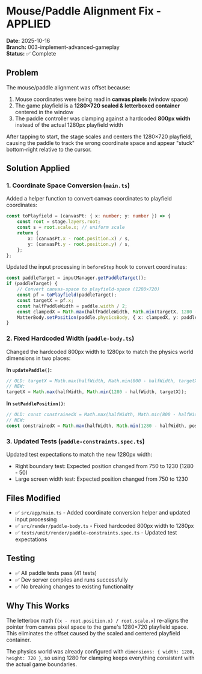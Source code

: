# Mouse/Paddle Alignment Fix - APPLIED

**Date:** 2025-10-16  
**Branch:** 003-implement-advanced-gameplay  
**Status:** ✅ Complete

## Problem
The mouse/paddle alignment was offset because:
1. Mouse coordinates were being read in **canvas pixels** (window space)
2. The game playfield is a **1280×720 scaled & letterboxed container** centered in the window
3. The paddle controller was clamping against a hardcoded **800px width** instead of the actual 1280px playfield width

After tapping to start, the stage scales and centers the 1280×720 playfield, causing the paddle to track the wrong coordinate space and appear "stuck" bottom-right relative to the cursor.

## Solution Applied

### 1. Coordinate Space Conversion (`main.ts`)
Added a helper function to convert canvas coordinates to playfield coordinates:

```typescript
const toPlayfield = (canvasPt: { x: number; y: number }) => {
    const root = stage.layers.root;
    const s = root.scale.x; // uniform scale
    return {
        x: (canvasPt.x - root.position.x) / s,
        y: (canvasPt.y - root.position.y) / s,
    };
};
```

Updated the input processing in `beforeStep` hook to convert coordinates:

```typescript
const paddleTarget = inputManager.getPaddleTarget();
if (paddleTarget) {
    // Convert canvas-space to playfield-space (1280×720)
    const pf = toPlayfield(paddleTarget);
    const targetX = pf.x;
    const halfPaddleWidth = paddle.width / 2;
    const clampedX = Math.max(halfPaddleWidth, Math.min(targetX, 1280 - halfPaddleWidth));
    MatterBody.setPosition(paddle.physicsBody, { x: clampedX, y: paddle.physicsBody.position.y });
}
```

### 2. Fixed Hardcoded Width (`paddle-body.ts`)
Changed the hardcoded 800px width to 1280px to match the physics world dimensions in two places:

**In `updatePaddle()`:**
```typescript
// OLD: targetX = Math.max(halfWidth, Math.min(800 - halfWidth, targetX));
// NEW:
targetX = Math.max(halfWidth, Math.min(1280 - halfWidth, targetX));
```

**In `setPaddlePosition()`:**
```typescript
// OLD: const constrainedX = Math.max(halfWidth, Math.min(800 - halfWidth, position.x));
// NEW:
const constrainedX = Math.max(halfWidth, Math.min(1280 - halfWidth, position.x));
```

### 3. Updated Tests (`paddle-constraints.spec.ts`)
Updated test expectations to match the new 1280px width:

- Right boundary test: Expected position changed from 750 to 1230 (1280 - 50)
- Large screen width test: Expected position changed from 750 to 1230

## Files Modified
- ✅ `src/app/main.ts` - Added coordinate conversion helper and updated input processing
- ✅ `src/render/paddle-body.ts` - Fixed hardcoded 800px width to 1280px
- ✅ `tests/unit/render/paddle-constraints.spec.ts` - Updated test expectations

## Testing
- ✅ All paddle tests pass (41 tests)
- ✅ Dev server compiles and runs successfully
- ✅ No breaking changes to existing functionality

## Why This Works
The letterbox math (`(x - root.position.x) / root.scale.x`) re-aligns the pointer from canvas pixel space to the game's 1280×720 playfield space. This eliminates the offset caused by the scaled and centered playfield container.

The physics world was already configured with `dimensions: { width: 1280, height: 720 }`, so using 1280 for clamping keeps everything consistent with the actual game boundaries.
